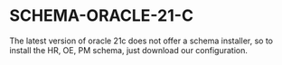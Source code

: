 # SCHEMA-ORACLE-21-C
The latest version of oracle 21c does not offer a schema installer, so to install the HR, OE, PM schema, just download our configuration.
